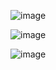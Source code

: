 ![image](https://github.com/guzhdz/Simulacion-por-Computadora---Gustavo-Hernandez/assets/89165084/69ad45d6-c63c-43a2-9127-b654c28699f2)

![image](https://github.com/guzhdz/Simulacion-por-Computadora---Gustavo-Hernandez/assets/89165084/cfa133d3-3ba4-4a15-b954-5a28fd3c11f6)

![image](https://github.com/guzhdz/Simulacion-por-Computadora---Gustavo-Hernandez/assets/89165084/3a48d158-cb65-4bcf-8ff9-e51399cd2c5f)

